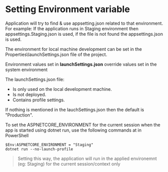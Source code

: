 # Setting Environment variable

Application will try to find & use appsetting.json related to that environment. 
For example: If the application runs in Staging environment then appsettings.Staging.json is used, if the file is not found the appsettings.json is used.  
  
The environment for local machine development can be set in the Properties\launchSettings.json file of the project. 

Environment values set in **launchSettings.json** override values set in the system environment

The launchSettings.json file:  

- Is only used on the local development machine.  
- Is not deployed.  
- Contains profile settings.  

If nothing is mentioned in the lauchSettings.json then the default is "Production".

To set the ASPNETCORE_ENVIRONMENT for the current session when the app is started using dotnet run, use the following commands at in PowerShell  

```
$Env:ASPNETCORE_ENVIRONMENT = "Staging"  
dotnet run --no-launch-profile  
```

> Setting this way, the application will run in the applied environemnt (eg: Staging) for the current session/context only